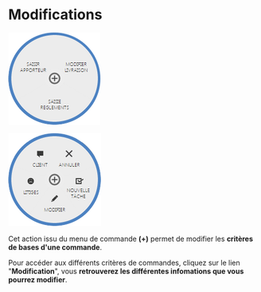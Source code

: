 # Modifications


![modifications-1](images/modifications-1.png)


![modifications-2](images/modifications-2.png)


<p>Cet action issu du menu de commande <strong>(+)</strong> permet de modifier les <strong>crit&egrave;res de bases d'une commande</strong>.</p>
<p>Pour acc&eacute;der aux diff&eacute;rents crit&egrave;res de commandes, cliquez sur le lien "<strong>Modification</strong>", vous <strong>retrouverez les diff&eacute;rentes infomations que vous pourrez modifier</strong>.</p>

